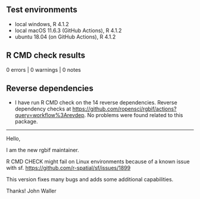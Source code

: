 ## Test environments

* local windows, R 4.1.2
* local macOS 11.6.3 (GitHub Actions), R 4.1.2
* ubuntu 18.04 (on GitHub Actions), R 4.1.2

## R CMD check results

0 errors | 0 warnings | 0 notes

## Reverse dependencies

* I have run R CMD check on the 14 reverse dependencies. Reverse dependency checks at <https://github.com/ropensci/rgbif/actions?query=workflow%3Arevdep>. No problems were found related to this package.

--------

Hello,

I am the new rgbif maintainer.

R CMD CHECK might fail on Linux environments because of a known issue with sf. 
https://github.com/r-spatial/sf/issues/1899

This version fixes many bugs and adds some additional capabilities.

Thanks!
John Waller